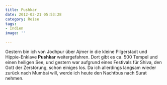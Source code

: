 ```yaml
---
title: Pushkar
date: 2012-02-21 05:53:28
category: Reise
tags:
- Indien
image: ''

---
```


Gestern bin ich von Jodhpur über Ajmer in die kleine Pilgerstadt und Hippie-Enklave **Pushkar** weitergefahren. Dort gibt es ca. 500 Tempel und einen heiligen See, und gestern war aufgrund eines Festivals für Shiva, den Gott der Zerstörung, schon einiges los. Da ich allerdings langsam wieder zurück nach Mumbai will, werde ich heute den Nachtbus nach Surat nehmen.
